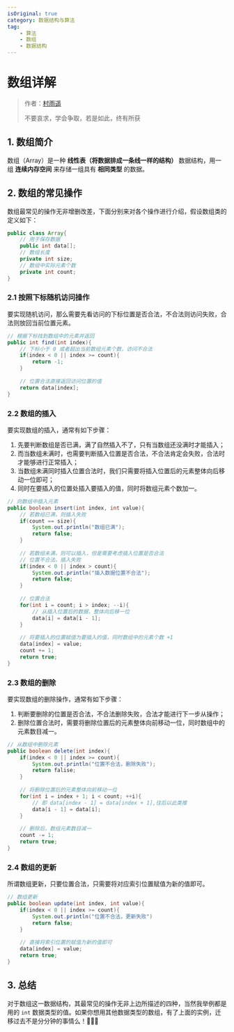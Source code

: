 ```yaml
---
isOriginal: true
category: 数据结构与算法
tag:
    - 算法
    - 数组
    - 数据结构
---
```


# 数组详解

> 作者：[村雨遥](https://github.com/cunyu1943)
> 
> 不要哀求，学会争取，若是如此，终有所获
> 

## 1. 数组简介

数组（Array）是一种 **线性表（将数据排成一条线一样的结构）** 数据结构，用一组 **连续内存空间** 来存储一组具有 **相同类型** 的数据。

## 2. 数组的常见操作

数组最常见的操作无非增删改差，下面分别来对各个操作进行介绍，假设数组类的定义如下：

```java
public class Array{
    // 用于保存数据
    public int data[];
    // 数组长度
    private int size;
    // 数组中实际元素个数
    private int count;
}
```



### 2.1 按照下标随机访问操作

要实现随机访问，那么需要先看访问的下标位置是否合法，不合法则访问失败，合法则放回当前位置元素。

```java
// 根据下标找到数组中的元素并返回
public int find(int index){
    // 下标小于 0 或者超出当前数组元素个数，访问不合法
    if(index < 0 || index >= count){
        return -1;
    }
    
    // 位置合法直接返回访问位置的值
    return data[index];
}
```

### 2.2 数组的插入

要实现数组的插入，通常有如下步骤：

1.  先要判断数组是否已满，满了自然插入不了，只有当数组还没满时才能插入；
2.  而当数组未满时，也需要判断插入位置是否合法，不合法肯定会失败，合法时才能够进行正常插入；
3.  当数组未满同时插入位置合法时，我们只需要将插入位置后的元素整体向后移动一位即可；
4.  同时在要插入的位置处插入要插入的值，同时将数组元素个数加一。

```java
// 向数组中插入元素
public boolean insert(int index, int value){
    // 若数组已满，则插入失败
    if(count == size){
        System.out.println("数组已满");
        return false;
    }
    
    // 若数组未满，则可以插入，但是需要考虑插入位置是否合法
    // 位置不合法，插入失败
    if(index < 0 || index > count){
        System.out.println("插入数据位置不合法");
        return false;
    }
    
    // 位置合法
    for(int i = count; i > index; --i){
        // 从插入位置后的数据，整体向后移一位
        data[i] = data[i - 1];
    }
    
    // 将要插入的位置赋值为要插入的值，同时数组中的元素个数 +1
    data[index] = value;
    count += 1;
    return true;
}
```

### 2.3 数组的删除

要实现数组的删除操作，通常有如下步骤：

1.  判断要删除的位置是否合法，不合法删除失败，合法才能进行下一步从操作；
2.  删除位置合法时，需要将删除位置后的元素整体向前移动一位，同时数组中的元素数目减一。

```java
// 从数组中删除元素
public boolean delete(int index){
    if(index < 0 || index >= count){
        System.out.println("位置不合法，删除失败");
        return falise;
    }
    
    // 将删除位置后的元素整体向前移动一位
    for(int i = index + 1; i < count; ++i){
        // 即 data[index - 1] = data[index + 1],往后以此类推
        data[i - 1] = data[i];
    }
    
    // 删除后，数组元素数目减一
    count -= 1;
    return true;
}
```

### 2.4 数组的更新

所谓数组更新，只要位置合法，只需要将对应索引位置赋值为新的值即可。

```java
// 数组更新
public boolean update(int index, int value){
    if(index < 0 || index >= count){
        System.out.println("位置不合法，更新失败")
        return false;
    }
    
    // 直接将索引位置的赋值为新的值即可
    data[index] = value;
    return true;
}
```

## 3. 总结

对于数组这一数据结构，其最常见的操作无非上边所描述的四种，当然我举例都是用的 `int` 数据类型的值。如果你想用其他数据类型的数组，有了上面的实例，迁移过去不是分分钟的事情么！💯💯💯